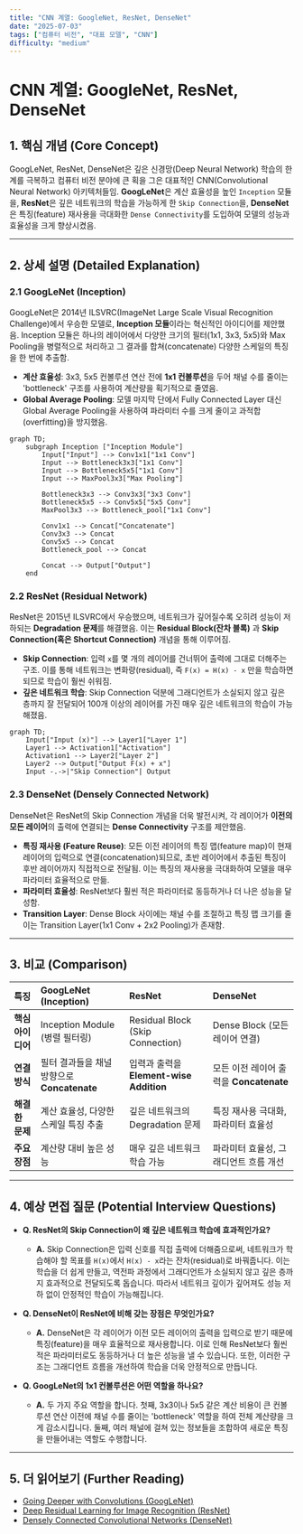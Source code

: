 ```yaml
---
title: "CNN 계열: GoogleNet, ResNet, DenseNet"
date: "2025-07-03"
tags: ["컴퓨터 비전", "대표 모델", "CNN"]
difficulty: "medium"
---
```


# CNN 계열: GoogleNet, ResNet, DenseNet

## 1. 핵심 개념 (Core Concept)

GoogLeNet, ResNet, DenseNet은 깊은 신경망(Deep Neural Network) 학습의 한계를 극복하고 컴퓨터 비전 분야에 큰 획을 그은 대표적인 CNN(Convolutional Neural Network) 아키텍처들임. **GoogLeNet**은 계산 효율성을 높인 `Inception` 모듈을, **ResNet**은 깊은 네트워크의 학습을 가능하게 한 `Skip Connection`을, **DenseNet**은 특징(feature) 재사용을 극대화한 `Dense Connectivity`를 도입하여 모델의 성능과 효율성을 크게 향상시켰음.

---

## 2. 상세 설명 (Detailed Explanation)

### 2.1 GoogLeNet (Inception)

GoogLeNet은 2014년 ILSVRC(ImageNet Large Scale Visual Recognition Challenge)에서 우승한 모델로, **Inception 모듈**이라는 혁신적인 아이디어를 제안했음. Inception 모듈은 하나의 레이어에서 다양한 크기의 필터(1x1, 3x3, 5x5)와 Max Pooling을 병렬적으로 처리하고 그 결과를 합쳐(concatenate) 다양한 스케일의 특징을 한 번에 추출함.

*   **계산 효율성**: 3x3, 5x5 컨볼루션 연산 전에 **1x1 컨볼루션**을 두어 채널 수를 줄이는 'bottleneck' 구조를 사용하여 계산량을 획기적으로 줄였음.
*   **Global Average Pooling**: 모델 마지막 단에서 Fully Connected Layer 대신 Global Average Pooling을 사용하여 파라미터 수를 크게 줄이고 과적합(overfitting)을 방지했음.

```mermaid
graph TD;
    subgraph Inception ["Inception Module"]
        Input["Input"] --> Conv1x1["1x1 Conv"]
        Input --> Bottleneck3x3["1x1 Conv"]
        Input --> Bottleneck5x5["1x1 Conv"] 
        Input --> MaxPool3x3["Max Pooling"]

        Bottleneck3x3 --> Conv3x3["3x3 Conv"]
        Bottleneck5x5 --> Conv5x5["5x5 Conv"]
        MaxPool3x3 --> Bottleneck_pool["1x1 Conv"]

        Conv1x1 --> Concat["Concatenate"]
        Conv3x3 --> Concat
        Conv5x5 --> Concat
        Bottleneck_pool --> Concat
        
        Concat --> Output["Output"]
    end
```

### 2.2 ResNet (Residual Network)

ResNet은 2015년 ILSVRC에서 우승했으며, 네트워크가 깊어질수록 오히려 성능이 저하되는 **Degradation 문제**를 해결했음. 이는 **Residual Block(잔차 블록)** 과 **Skip Connection(혹은 Shortcut Connection)** 개념을 통해 이루어짐.

*   **Skip Connection**: 입력 `x`를 몇 개의 레이어를 건너뛰어 출력에 그대로 더해주는 구조. 이를 통해 네트워크는 변화량(residual), 즉 `F(x) = H(x) - x` 만을 학습하면 되므로 학습이 훨씬 쉬워짐.
*   **깊은 네트워크 학습**: Skip Connection 덕분에 그래디언트가 소실되지 않고 깊은 층까지 잘 전달되어 100개 이상의 레이어를 가진 매우 깊은 네트워크의 학습이 가능해졌음.

```mermaid
graph TD;
    Input["Input (x)"] --> Layer1["Layer 1"]
    Layer1 --> Activation1["Activation"]
    Activation1 --> Layer2["Layer 2"]
    Layer2 --> Output["Output F(x) + x"]
    Input -.->|"Skip Connection"| Output
```

### 2.3 DenseNet (Densely Connected Network)

DenseNet은 ResNet의 Skip Connection 개념을 더욱 발전시켜, 각 레이어가 **이전의 모든 레이어**의 출력에 연결되는 **Dense Connectivity** 구조를 제안했음.

*   **특징 재사용 (Feature Reuse)**: 모든 이전 레이어의 특징 맵(feature map)이 현재 레이어의 입력으로 연결(concatenation)되므로, 초반 레이어에서 추출된 특징이 후반 레이어까지 직접적으로 전달됨. 이는 특징의 재사용을 극대화하여 모델을 매우 파라미터 효율적으로 만듦.
*   **파라미터 효율성**: ResNet보다 훨씬 적은 파라미터로 동등하거나 더 나은 성능을 달성함.
*   **Transition Layer**: Dense Block 사이에는 채널 수를 조절하고 특징 맵 크기를 줄이는 Transition Layer(1x1 Conv + 2x2 Pooling)가 존재함.

---

## 3. 비교 (Comparison)

| 특징 | GoogLeNet (Inception) | ResNet | DenseNet |
| :--- | :--- | :--- | :--- |
| **핵심 아이디어** | Inception Module (병렬 필터링) | Residual Block (Skip Connection) | Dense Block (모든 레이어 연결) |
| **연결 방식** | 필터 결과들을 채널 방향으로 **Concatenate** | 입력과 출력을 **Element-wise Addition** | 모든 이전 레이어 출력을 **Concatenate** |
| **해결한 문제** | 계산 효율성, 다양한 스케일 특징 추출 | 깊은 네트워크의 Degradation 문제 | 특징 재사용 극대화, 파라미터 효율성 |
| **주요 장점** | 계산량 대비 높은 성능 | 매우 깊은 네트워크 학습 가능 | 파라미터 효율성, 그래디언트 흐름 개선 |

---

## 4. 예상 면접 질문 (Potential Interview Questions)

*   **Q. ResNet의 Skip Connection이 왜 깊은 네트워크 학습에 효과적인가요?**
    *   **A.** Skip Connection은 입력 신호를 직접 출력에 더해줌으로써, 네트워크가 학습해야 할 목표를 `H(x)`에서 `H(x) - x`라는 잔차(residual)로 바꿔줍니다. 이는 학습을 더 쉽게 만들고, 역전파 과정에서 그래디언트가 소실되지 않고 깊은 층까지 효과적으로 전달되도록 돕습니다. 따라서 네트워크 깊이가 깊어져도 성능 저하 없이 안정적인 학습이 가능해집니다.

*   **Q. DenseNet이 ResNet에 비해 갖는 장점은 무엇인가요?**
    *   **A.** DenseNet은 각 레이어가 이전 모든 레이어의 출력을 입력으로 받기 때문에 특징(feature)을 매우 효율적으로 재사용합니다. 이로 인해 ResNet보다 훨씬 적은 파라미터로도 동등하거나 더 높은 성능을 낼 수 있습니다. 또한, 이러한 구조는 그래디언트 흐름을 개선하여 학습을 더욱 안정적으로 만듭니다.

*   **Q. GoogLeNet의 1x1 컨볼루션은 어떤 역할을 하나요?**
    *   **A.** 두 가지 주요 역할을 합니다. 첫째, 3x3이나 5x5 같은 계산 비용이 큰 컨볼루션 연산 이전에 채널 수를 줄이는 'bottleneck' 역할을 하여 전체 계산량을 크게 감소시킵니다. 둘째, 여러 채널에 걸쳐 있는 정보들을 조합하여 새로운 특징을 만들어내는 역할도 수행합니다.

---

## 5. 더 읽어보기 (Further Reading)

*   [Going Deeper with Convolutions (GoogLeNet)](https://arxiv.org/abs/1409.4842)
*   [Deep Residual Learning for Image Recognition (ResNet)](https://arxiv.org/abs/1512.03385)
*   [Densely Connected Convolutional Networks (DenseNet)](https://arxiv.org/abs/1608.06993)